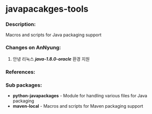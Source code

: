 # javapacakges-tools

### Description:
Macros and scripts for Java packaging support

### Changes on AnNyung:
1. 안녕 리눅스 ***java-1.8.0-oracle*** 환경 지원

### References:


### Sub packages:
* **python-javapackages** - Module for handling various files for Java packaging
* **maven-local** - Macros and scripts for Maven packaging support